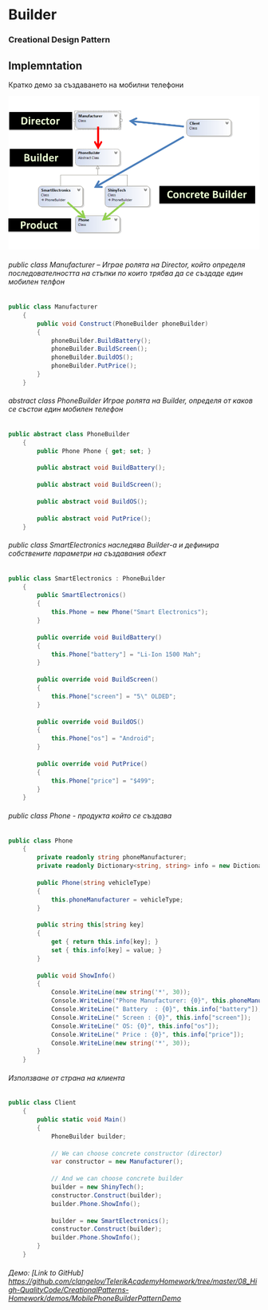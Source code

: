 # Builder
### Creational Design Pattern

## Implemntation
Кратко демо за създаването на мобилни телефони

![alt text](diagrams/builder.png)

###### public class Manufacturer – Играе ролята на Director, който определя последователността на стъпки по които трябва да се създаде един мобилен телфон
~~~c#
public class Manufacturer
    {
        public void Construct(PhoneBuilder phoneBuilder)
        {
            phoneBuilder.BuildBattery();            
            phoneBuilder.BuildScreen();
            phoneBuilder.BuildOS();
            phoneBuilder.PutPrice();
        }
    }
~~~

###### abstract class PhoneBuilder Играе ролята на Builder, определя от каков се състои един мобилен телефон
~~~c#
public abstract class PhoneBuilder
    {
        public Phone Phone { get; set; }

        public abstract void BuildBattery();

        public abstract void BuildScreen();

        public abstract void BuildOS();

        public abstract void PutPrice();
    }
~~~

###### public class SmartElectronics наследява Builder-а и дефинира собствените параметри на създавания обект
~~~c#
public class SmartElectronics : PhoneBuilder
    {
        public SmartElectronics()
        {
            this.Phone = new Phone("Smart Electronics");
        }

        public override void BuildBattery()
        {
            this.Phone["battery"] = "Li-Ion 1500 Mah";
        }

        public override void BuildScreen()
        {
            this.Phone["screen"] = "5\" OLDED";
        }

        public override void BuildOS()
        {
            this.Phone["os"] = "Android";
        }

        public override void PutPrice()
        {
            this.Phone["price"] = "$499";
        }
    }
~~~

###### public class Phone - продукта който се създава
~~~c#
public class Phone
    {
        private readonly string phoneManufacturer;
        private readonly Dictionary<string, string> info = new Dictionary<string, string>();

        public Phone(string vehicleType)
        {
            this.phoneManufacturer = vehicleType;
        }

        public string this[string key]
        {
            get { return this.info[key]; }
            set { this.info[key] = value; }
        }

        public void ShowInfo()
        {
            Console.WriteLine(new string('*', 30));
            Console.WriteLine("Phone Manufacturer: {0}", this.phoneManufacturer);
            Console.WriteLine(" Battery  : {0}", this.info["battery"]);
            Console.WriteLine(" Screen : {0}", this.info["screen"]);
            Console.WriteLine(" OS: {0}", this.info["os"]);
            Console.WriteLine(" Price : {0}", this.info["price"]);
            Console.WriteLine(new string('*', 30));
        }
    }
~~~

###### Използване от страна на клиента
~~~c#
public class Client
    {
        public static void Main()
        {
            PhoneBuilder builder;

            // We can choose concrete constructor (director)
            var constructor = new Manufacturer();

            // And we can choose concrete builder
            builder = new ShinyTech();
            constructor.Construct(builder);
            builder.Phone.ShowInfo();

            builder = new SmartElectronics();
            constructor.Construct(builder);
            builder.Phone.ShowInfo();
        }
    }
~~~

###### Демо: [Link to GitHub] https://github.com/clangelov/TelerikAcademyHomework/tree/master/08_High-QualityCode/CreationalPatterns-Homework/demos/MobilePhoneBuilderPatternDemo
